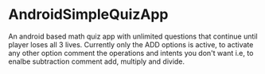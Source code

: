 # AndroidSimpleQuizApp
An android based math quiz app with unlimited questions that continue until player loses all 3 lives.
Currently only the ADD options is active, to activate any other option comment the operations and intents you don't want i.e, to enalbe subtraction comment add, multiply and divide.

